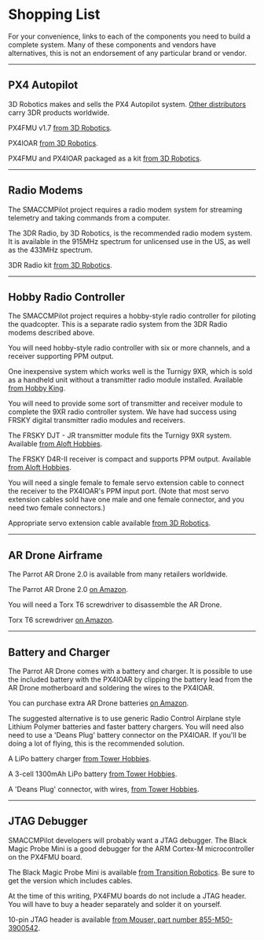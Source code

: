 # Shopping List

For your convenience, links to each of the components you need to build a
complete system. Many of these components and vendors have alternatives, this
is not an endorsement of any particular brand or vendor.

-------------------------------------------------------------------------------

## PX4 Autopilot

3D Robotics makes and sells the PX4 Autopilot system. [Other
distributors][3drdisty] carry 3DR products worldwide.

PX4FMU v1.7 [from 3D Robotics][px4fmu_store].

PX4IOAR [from 3D Robotics][px4ioar_store].

PX4FMU and PX4IOAR packaged as a kit [from 3D Robotics][px4kit_store].

[3drdisty]: http://diydrones.com/profiles/blogs/list-of-all-diy-drones

[px4fmu_store]: http://store.3drobotics.com/products/px4fmu-1
[px4ioar_store]: http://store.3drobotics.com/products/px4ioar-1-2
[px4kit_store]: http://store.3drobotics.com/products/px4-fmu-flight-management-unit-plus-ioar-ar-dot-drone-adapter-board-kit

-------------------------------------------------------------------------------

## Radio Modems

The SMACCMPilot project requires a radio modem system for streaming telemetry
and taking commands from a computer.

The 3DR Radio, by 3D Robotics, is the recommended radio modem system. It
is available in the 915MHz spectrum for unlicensed use in the US, as well
as the 433MHz spectrum.

3DR Radio kit [from 3D Robotics][3drradio_store].

[3drradio_store]: http://store.3drobotics.com/products/3dr-radio-telemetry-kit-915-mhz 

-------------------------------------------------------------------------------

## Hobby Radio Controller

The SMACCMPilot project requires a hobby-style radio controller for piloting the
quadcopter. This is a separate radio system from the 3DR Radio modems described
above.

You will need hobby-style radio controller with six or more channels, and a
receiver supporting PPM output.

One inexpensive system which works well is the Turnigy 9XR, which is sold as a
handheld unit without a transmitter radio module installed.
Available [from Hobby King][t9xr_store].

You will need to provide some sort of transmitter and receiver module to
complete the 9XR radio controller system.  We have had success using FRSKY
digital transmitter radio modules and receivers.

The FRSKY DJT - JR transmitter module fits the Turnigy 9XR system.
Available [from Aloft Hobbies][djt_store].

The FRSKY D4R-II receiver is compact and supports PPM output.
Available [from Aloft Hobbies][d4rii_store].

You will need a single female to female servo extension cable to connect the
receiver to the PX4IOAR's PPM input port. (Note that most servo extension
cables sold have one male and one female connector, and you need two female
connectors.)

Appropriate servo extension cable available [from 3D Robotics][servoext_store].

[t9xr_store]: http://hobbyking.com/hobbyking/store/__31544__Turnigy_9XR_Transmitter_Mode_2_No_Module_.html
[djt_store]: http://www.alofthobbies.com/jr-transmiter-telemetry-module.html
[d4rii_store]: http://www.alofthobbies.com/frsky-d4r-ii.html
[servoext_store]: http://store.3drobotics.com/products/servo-extension-cable-female-female


-------------------------------------------------------------------------------

## AR Drone Airframe

The Parrot AR Drone 2.0 is available from many retailers worldwide.

The Parrot AR Drone 2.0 [on Amazon][ardrone_store].

You will need a Torx T6 screwdriver to disassemble the AR Drone.

Torx T6 screwdriver [on Amazon][torxt6_store].

[ardrone_store]: http://www.amazon.com/Parrot-AR-Drone-Quadricopter-Controlled-Android/dp/B007HZLLOK/ref=sr_1_1?ie=UTF8&qid=1352239769&sr=8-1&keywords=ar+drone+2
[torxt6_store]: http://www.amazon.com/Cellet-Torx-T6-Screw-Driver/dp/B002JSM76G/ref=sr_1_6?s=hi&ie=UTF8&qid=1352239845&sr=1-6&keywords=torx+t6+screwdriver

-------------------------------------------------------------------------------

## Battery and Charger

The Parrot AR Drone comes with a battery and charger.  It is possible to use the
included battery with the PX4IOAR by clipping the battery lead from the AR Drone
motherboard and soldering the wires to the PX4IOAR.

You can purchase extra AR Drone batteries [on Amazon][arbatt_store].

The suggested alternative is to use generic Radio Control Airplane style Lithium
Polymer batteries and faster battery chargers. You will need also need to use a
'Deans Plug' battery connector on the PX4IOAR. If you'll be doing a lot of
flying, this is the recommended solution.

A LiPo battery charger [from Tower Hobbies][charger_store].

A 3-cell 1300mAh LiPo battery [from Tower Hobbies][lipo_store].

A 'Deans Plug' connector, with wires, [from Tower Hobbies][deans_store].

[arbatt_store]: http://www.amazon.com/Parrot-AR-Drone-Battery-LiPo-Replacement/dp/B0041G5Y8W/ref=pd_sim_t_22
[charger_store]: http://www3.towerhobbies.com/cgi-bin/wti0001p?&I=LXAZZS&P=ML
[lipo_store]: http://www3.towerhobbies.com/cgi-bin/wti0001p?&I=LXXMP1&P=ML
[deans_store]: http://www3.towerhobbies.com/cgi-bin/wti0001p?&I=LXHGM0


-------------------------------------------------------------------------------

## JTAG Debugger

SMACCMPilot developers will probably want a JTAG debugger. The Black Magic
Probe Mini is a good debugger for the ARM Cortex-M microcontroller on the
PX4FMU board.

The Black Magic Probe Mini is available [from Transition Robotics][probe_store].
Be sure to get the version which includes cables.

[probe_store]: http://transition-robotics.com/products/black-magic-probe-mini

At the time of this writing, PX4FMU boards do not include a JTAG header. You
will have to buy a header separately and solder it on yourself.

10-pin JTAG header is available
[from Mouser, part number 855-M50-3900542][jtagheader_store].

[jtagheader_store]: http://www.mouser.com

